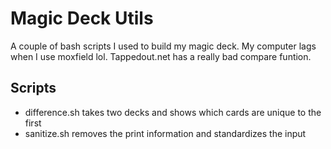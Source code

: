 # Magic Deck Utils
A couple of bash scripts I used to build my magic deck.
My computer lags when I use moxfield lol.
Tappedout.net has a really bad compare funtion.

## Scripts
* difference.sh takes two decks and shows which cards are unique to the first
* sanitize.sh removes the print information and standardizes the input
